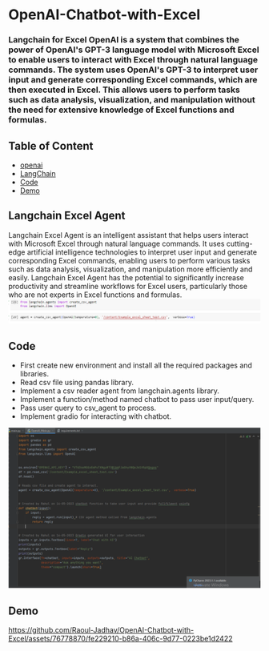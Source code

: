 # OpenAI-Chatbot-with-Excel
### Langchain for Excel OpenAI is a system that combines the power of OpenAI's GPT-3 language model with Microsoft Excel to enable users to interact with Excel through natural language commands. The system uses OpenAI's GPT-3 to interpret user input and generate corresponding Excel commands, which are then executed in Excel. This allows users to perform tasks such as data analysis, visualization, and manipulation without the need for extensive knowledge of Excel functions and formulas.

## Table of Content
  * [openai](#openai)
  * [LangChain](#langchain)
  * [Code](#Code)
  * [Demo](#Demo)

## Langchain Excel Agent
Langchain Excel Agent is an intelligent assistant that helps users interact with Microsoft Excel through natural language commands. It uses cutting-edge artificial intelligence technologies to interpret user input and generate corresponding Excel commands, enabling users to perform various tasks such as data analysis, visualization, and manipulation more efficiently and easily. Langchain Excel Agent has the potential to significantly increase productivity and streamline workflows for Excel users, particularly those who are not experts in Excel functions and formulas.
<img src="LangChainExcelAgent.PNG" alt="">

## Code
 * First create new environment and install all the required packages and libraries.
 * Read csv file using pandas library.
 * Implement a csv reader agent from langchain.agents library.
 * Implement a function/method named chatbot to pass user input/query.
 * Pass user query to csv_agent to process.
 * Implement gradio for interacting with chatbot.
 <img src="Output_03.PNG" alt="">

## Demo
https://github.com/Raoul-Jadhav/OpenAI-Chatbot-with-Excel/assets/76778870/fe229210-b86a-406c-9d77-0223be1d2422

